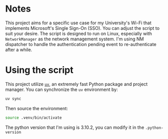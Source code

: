 # Notes
This project aims for a specific use case for my University's Wi-Fi that implements Microsoft's Single Sign-On (SSO). You can adjust the script to suit your desire.
The script is designed to run on Linux, especially with `NetworkManager` as the network management system. I'm using NM dispatcher to handle the authentication pending event to re-authenticate after a while.

# Using the script
This project utilize [`uv`](https://docs.astral.sh/uv/), an extremely fast Python package and project manager.
You can synchronize the `uv` environment by:
```bash
uv sync
```

Then source the environment:
```bash
source .venv/bin/activate
```
The python version that I'm using is 3.10.2, you can modify it in the `.python-version`
